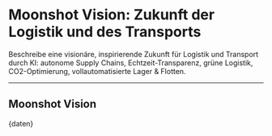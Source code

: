 # Moonshot Vision: Zukunft der Logistik und des Transports

Beschreibe eine visionäre, inspirierende Zukunft für Logistik und Transport durch KI: autonome Supply Chains, Echtzeit-Transparenz, grüne Logistik, CO2-Optimierung, vollautomatisierte Lager & Flotten.

---

## Moonshot Vision

{daten}